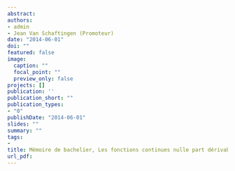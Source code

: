 ```yaml
---
abstract:
authors:
- admin
- Jean Van Schaftingen (Promoteur)
date: "2014-06-01"
doi: ""
featured: false
image:
  caption: ""
  focal_point: ""
  preview_only: false
projects: []
publication: ''
publication_short: ""
publication_types:
- "0"
publishDate: "2014-06-01"
slides: ""
summary: ""
tags:
- 
title: Mémoire de bachelier, Les fonctions continues nulle part dérivables
url_pdf: 
---
```


